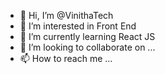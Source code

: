 - 👋 Hi, I’m @VinithaTech
- 👀 I’m interested in Front End 
- 🌱 I’m currently learning React JS
- 💞️ I’m looking to collaborate on ...
- 📫 How to reach me ...

<!---
VinithaTech/VinithaTech is a ✨ special ✨ repository because its `README.md` (this file) appears on your GitHub profile.
You can click the Preview link to take a look at your changes.
--->
